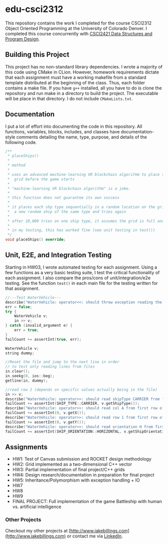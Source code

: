 # edu-csci2312
This repository contains the work I completed for the course CSCI2312 Object Oriented Programming at the University of Colorado Denver. I completed this course concurrently with [CSCI2421 Data Structures and Program Design](https://github.com/jake-billings/edu-csci2421).

## Building this Project
This project has no non-standard library dependencies. I wrote a majority of this code using CMake in CLion. However, homework requirements dictate that each assignment must have a working makefile from a standard template distributed at the beginning of the class. Thus, each folder contains a make file. If you have `g++` installed, all you have to do is clone the repository and run make in a directory to build the project. The executable will be place in that directory. I do not include `CMakeLists.txt`.

## Documentation
I put a lot of effort into documenting the code in this repository. All functions, variables, blocks, includes, and classes have documentation-style comments detailing the name, type, purpose, and details of the following code.
```C++
/**
 * placeShips()
 *
 * method
 *
 * uses an advanced machine-learning VR blockchain algorithm to place the computer player's ships in its
 *  grid before the game starts
 *
 * "machine-learning VR blockchain algorithm" is a joke.
 *
 * this function does not guarantee its own success
 *
 * it places each shp type sequentially in a random location on the grid. if that spot is not valid, it generates
 *  a new random ship of the same type and tries again
 *
 * after 10,000 tries on one ship type, it assumes the grid is full and gives up; this throws an exception
 *
 * in my testing, this has worked fine (see unit testing in test())
 */
void placeShips() override;
```

## Unit, E2E, and Integration Testing
Starting in HW03, I wrote automated testing for each assignment. Using a few functions as a very basic testing suite, I test the critical functionality of each assignment. I also compare the pros/cons of unit/integration/e2e testing. See the function `test()` in each main file for the testing written for that assignment.
```C++
//---Test WaterVehicle---
describe("WaterVehicle: operator<<: should throw exception reading the header row of the ship_placement.csv file");
err = false;
try {
    WaterVehicle v;
    in >> v;
} catch (invalid_argument e) {
    err = true;
}
failCount += assertInt(true, err);

WaterVehicle v;
string dummy;

//Reset the file and jump to the next line in order
// to test only reading lines from files
in.clear();
in.seekg(0, ios::beg);
getline(in, dummy);

//read row 1 (depends on specific values actually being in the file)
in >> v;
describe("WaterVehicle: operator>>: should read shipType CARRIER from first row of the ship_placement.csv file");
failCount += assertInt(SHIP_TYPE::CARRIER, v.getShipType());
describe("WaterVehicle: operator>>: should read col A from first row of the ship_placement.csv file");
failCount += assertInt(0, v.getX());
describe("WaterVehicle: operator>>: should read row 1 from first row of the ship_placement.csv file");
failCount += assertInt(0, v.getY());
describe("WaterVehicle: operator>>: should read orientation H from first row of the ship_placement.csv file");
failCount += assertInt(SHIP_ORIENTATION::HORIZONTAL, v.getShipOrientation());
```

## Assignments
- HW1: Test of Canvas submission and ROCKET design methodology
- HW2: Grid implemented as a two-dimensional C++ vector 
- HW3: Partial implementation of final project/C++ grids
- HW4: Design research/documentation in preparation for final project
- HW5: Inheritance/Polymorphism with exception handling + IO
- HW7
- HW8
- HW9
- FINAL PROJECT: Full implementation of the game Battleship with human vs. artificial intelligence


### Other Projects ###
Checkout my other projects at [http://www.jakebillings.com](http://www.jakebillings.com) or contact me via [LinkedIn](https://www.linkedin.com/in/jake-billings/).